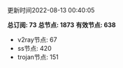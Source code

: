 更新时间2022-08-13 00:40:05

**总订阅: 73**
**总节点: 1873**
**有效节点: 638**
- v2ray节点: 67
- ss节点: 420
- trojan节点: 151

